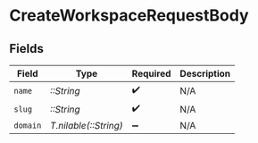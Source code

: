 # CreateWorkspaceRequestBody


## Fields

| Field                 | Type                  | Required              | Description           |
| --------------------- | --------------------- | --------------------- | --------------------- |
| `name`                | *::String*            | :heavy_check_mark:    | N/A                   |
| `slug`                | *::String*            | :heavy_check_mark:    | N/A                   |
| `domain`              | *T.nilable(::String)* | :heavy_minus_sign:    | N/A                   |